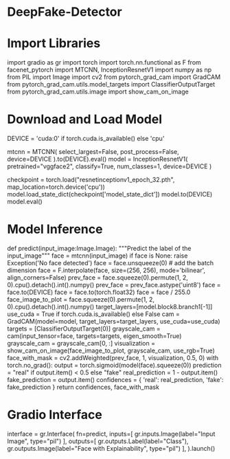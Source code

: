 # DeepFake-Detector
# Import Libraries
import gradio as gr
import torch
import torch.nn.functional as F
from facenet_pytorch import MTCNN, InceptionResnetV1
import numpy as np
from PIL import Image
import cv2
from pytorch_grad_cam import GradCAM
from pytorch_grad_cam.utils.model_targets import ClassifierOutputTarget
from pytorch_grad_cam.utils.image import show_cam_on_image
# Download and Load Model
DEVICE = 'cuda:0' if torch.cuda.is_available() else 'cpu'

mtcnn = MTCNN(
    select_largest=False,
    post_process=False,
    device=DEVICE
).to(DEVICE).eval()
model = InceptionResnetV1(
    pretrained="vggface2",
    classify=True,
    num_classes=1,
    device=DEVICE
)

checkpoint = torch.load("resnetinceptionv1_epoch_32.pth", map_location=torch.device('cpu'))
model.load_state_dict(checkpoint['model_state_dict'])
model.to(DEVICE)
model.eval()
# Model Inference
def predict(input_image:Image.Image):
    """Predict the label of the input_image"""
    face = mtcnn(input_image)
    if face is None:
        raise Exception('No face detected')
    face = face.unsqueeze(0) # add the batch dimension
    face = F.interpolate(face, size=(256, 256), mode='bilinear', align_corners=False)
    prev_face = face.squeeze(0).permute(1, 2, 0).cpu().detach().int().numpy()
    prev_face = prev_face.astype('uint8')
    face = face.to(DEVICE)
    face = face.to(torch.float32)
    face = face / 255.0
    face_image_to_plot = face.squeeze(0).permute(1, 2, 0).cpu().detach().int().numpy()
    target_layers=[model.block8.branch1[-1]]
    use_cuda = True if torch.cuda.is_available() else False
    cam = GradCAM(model=model, target_layers=target_layers, use_cuda=use_cuda)
    targets = [ClassifierOutputTarget(0)]
    grayscale_cam = cam(input_tensor=face, targets=targets, eigen_smooth=True)
    grayscale_cam = grayscale_cam[0, :]
    visualization = show_cam_on_image(face_image_to_plot, grayscale_cam, use_rgb=True)
    face_with_mask = cv2.addWeighted(prev_face, 1, visualization, 0.5, 0)
    with torch.no_grad():
        output = torch.sigmoid(model(face).squeeze(0))
        prediction = "real" if output.item() < 0.5 else "fake"
        real_prediction = 1 - output.item()
        fake_prediction = output.item()
        confidences = {
            'real': real_prediction,
            'fake': fake_prediction
        }
    return confidences, face_with_mask
# Gradio Interface
interface = gr.Interface(
    fn=predict,
    inputs=[
        gr.inputs.Image(label="Input Image", type="pil")
    ],
    outputs=[
        gr.outputs.Label(label="Class"),
        gr.outputs.Image(label="Face with Explainability", type="pil")
    ],
).launch()
